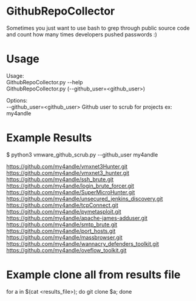 # GithubRepoCollector
Sometimes you just want to use bash to grep through public source code and count how many times developers pushed passwords :)

# Usage
Usage:  
  GithubRepoCollector.py --help  
  GithubRepoCollector.py (--github_user=<github_user>)  

Options:  
  --github_user=<github_user>    Github user to scrub for projects ex: my4andle  

# Example Results
$ python3 vmware_github_scrub.py --github_user my4andle  
  
https://github.com/my4andle/vmxnet3Hunter.git  
https://github.com/my4andle/vmxnet3_hunter.git  
https://github.com/my4andle/ssh_brute.git    
https://github.com/my4andle/login_brute_forcer.git  
https://github.com/my4andle/SuperMicroHunter.git  
https://github.com/my4andle/unsecured_jenkins_discovery.git  
https://github.com/my4andle/tcpConnect.git    
https://github.com/my4andle/pymetasploit.git  
https://github.com/my4andle/apache-james-adduser.git  
https://github.com/my4andle/smtp_brute.git  
https://github.com/my4andle/port_hosts.git  
https://github.com/my4andle/massbrowser.git  
https://github.com/my4andle/wannacry_defenders_toolkit.git  
https://github.com/my4andle/oveflow_toolkit.git  

# Example clone all from results file
for a in $(cat <results_file>); do git clone $a; done
